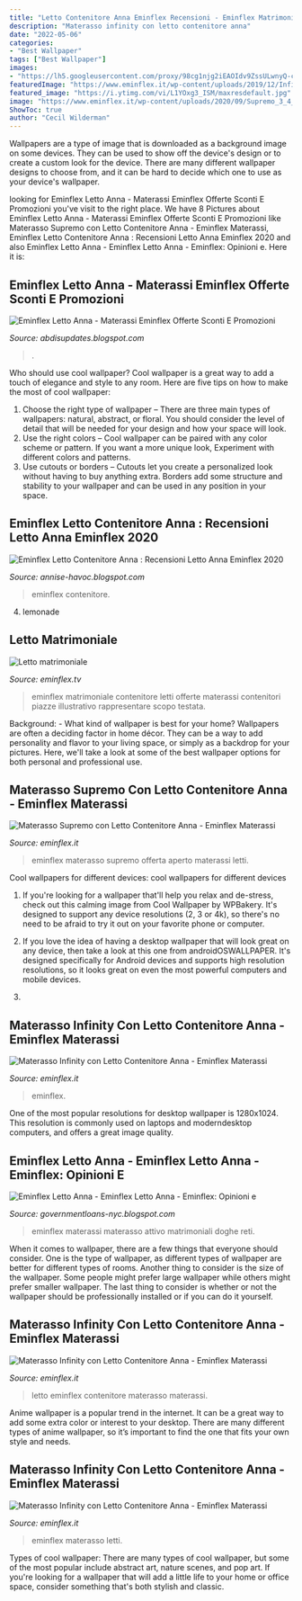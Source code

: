 ```yaml
---
title: "Letto Contenitore Anna Eminflex Recensioni - Eminflex Matrimoniale Contenitore Letti Offerte Materassi Contenitori Piazze Illustrativo Rappresentare Scopo Testata"
description: "Materasso infinity con letto contenitore anna"
date: "2022-05-06"
categories:
- "Best Wallpaper"
tags: ["Best Wallpaper"]
images:
- "https://lh5.googleusercontent.com/proxy/98cg1njg2iEAOIdv9ZssULwnyQ-cRpplXXbZR4VXq6L_BLJH7GWi3TF8a8-aVSvvMuL_VH1VpX8CURUbOMU1gOkZl4eNQNLqyDF5TEEj-CqiL2PyBXslJuvaTg=w1200-h630-p-k-no-nu"
featuredImage: "https://www.eminflex.it/wp-content/uploads/2019/12/Infinity_3_4_lettobianco_offerta-1500x1000-1-600x400.jpg"
featured_image: "https://i.ytimg.com/vi/L1YOxg3_ISM/maxresdefault.jpg"
image: "https://www.eminflex.it/wp-content/uploads/2020/09/Supremo_3_4_lettogrigio_aperto-1500x1000-1-1232x821.jpg"
ShowToc: true
author: "Cecil Wilderman"
---
```



Wallpapers are a type of image that is downloaded as a background image on some devices. They can be used to show off the device's design or to create a custom look for the device. There are many different wallpaper designs to choose from, and it can be hard to decide which one to use as your device's wallpaper.

	

		
looking for Eminflex Letto Anna - Materassi Eminflex Offerte Sconti E Promozioni you've visit to the right place. We have 8 Pictures about Eminflex Letto Anna - Materassi Eminflex Offerte Sconti E Promozioni like Materasso Supremo con Letto Contenitore Anna - Eminflex Materassi, Eminflex Letto Contenitore Anna : Recensioni Letto Anna Eminflex 2020 and also Eminflex Letto Anna - Eminflex Letto Anna - Eminflex: Opinioni e. Here it is:
		
    
## Eminflex Letto Anna - Materassi Eminflex Offerte Sconti E Promozioni

<img loading=lazy src="https://i.ytimg.com/vi/L1YOxg3_ISM/maxresdefault.jpg" onerror="this.onerror=null;this.src='https://tse4.mm.bing.net/th?id=OIP.LooLBYnET9H5iPju7UY69QHaEK&amp;pid=15.1';" alt="Eminflex Letto Anna - Materassi Eminflex Offerte Sconti E Promozioni">

_Source: abdisupdates.blogspot.com_

>. 

	

Who should use cool wallpaper?
Cool wallpaper is a great way to add a touch of elegance and style to any room. Here are five tips on how to make the most of cool wallpaper: 
1) Choose the right type of wallpaper – There are three main types of wallpapers: natural, abstract, or floral. You should consider the level of detail that will be needed for your design and how your space will look. 
2) Use the right colors – Cool wallpaper can be paired with any color scheme or pattern. If you want a more unique look, Experiment with different colors and patterns. 
3) Use cutouts or borders – Cutouts let you create a personalized look without having to buy anything extra. Borders add some structure and stability to your wallpaper and can be used in any position in your space.

    
## Eminflex Letto Contenitore Anna : Recensioni Letto Anna Eminflex 2020

<img loading=lazy src="https://lh3.googleusercontent.com/proxy/IxPfQFLNVO5s1GUpqqBI7pw2fuOzgC1KOg1PUfVfakSYkg3YZtnPwTqvxuvyVdoRvH2CxMX8hsa9RJqLjJtITVEjV7GunbUDBPA=w1200-h630-p-k-no-nu" onerror="this.onerror=null;this.src='https://tse4.mm.bing.net/th?id=OIP.K5-XZypih7MoZj-7yybKwAAAAA&amp;pid=15.1';" alt="Eminflex Letto Contenitore Anna : Recensioni Letto Anna Eminflex 2020">

_Source: annise-havoc.blogspot.com_

>eminflex contenitore. 

	

4. lemonade 

    
## Letto Matrimoniale

<img loading=lazy src="https://www.eminflex.tv/images/offerta-letto/letto-anna-eminflex-matrimoniale-in-offerta.jpg" onerror="this.onerror=null;this.src='https://tse1.mm.bing.net/th?id=OIP.Yg-s1Lc0qJOIMVVPup0YJQHaE8&amp;pid=15.1';" alt="Letto matrimoniale">

_Source: eminflex.tv_

>eminflex matrimoniale contenitore letti offerte materassi contenitori piazze illustrativo rappresentare scopo testata. 

	

Background: - What kind of wallpaper is best for your home?
Wallpapers are often a deciding factor in home décor. They can be a way to add personality and flavor to your living space, or simply as a backdrop for your pictures. Here, we'll take a look at some of the best wallpaper options for both personal and professional use.

    
## Materasso Supremo Con Letto Contenitore Anna - Eminflex Materassi

<img loading=lazy src="https://www.eminflex.it/wp-content/uploads/2020/09/Supremo_3_4_lettogrigio_aperto-1500x1000-1-1232x821.jpg" onerror="this.onerror=null;this.src='https://tse1.mm.bing.net/th?id=OIP.7n_T0cRdcUrHND_3xL2FeQHaE7&amp;pid=15.1';" alt="Materasso Supremo con Letto Contenitore Anna - Eminflex Materassi">

_Source: eminflex.it_

>eminflex materasso supremo offerta aperto materassi letti. 

	

Cool wallpapers for different devices:
cool wallpapers for different devices 

1. If you're looking for a wallpaper that'll help you relax and de-stress, check out this calming image from Cool Wallpaper by WPBakery. It's designed to support any device resolutions (2, 3 or 4k), so there's no need to be afraid to try it out on your favorite phone or computer.

2. If you love the idea of having a desktop wallpaper that will look great on any device, then take a look at this one from androidOSWALLPAPER. It's designed specifically for Android devices and supports high resolution resolutions, so it looks great on even the most powerful computers and mobile devices.

3.

    
## Materasso Infinity Con Letto Contenitore Anna - Eminflex Materassi

<img loading=lazy src="https://www.eminflex.it/wp-content/uploads/2019/12/Infinity_3_4_lettobianco_offerta-1500x1000-1-600x400.jpg" onerror="this.onerror=null;this.src='https://tse3.mm.bing.net/th?id=OIP.LhLHxTa0zH532QYAww5i3wHaE8&amp;pid=15.1';" alt="Materasso Infinity con Letto Contenitore Anna - Eminflex Materassi">

_Source: eminflex.it_

>eminflex. 

	

One of the most popular resolutions for desktop wallpaper is 1280x1024. This resolution is commonly used on laptops and moderndesktop computers, and offers a great image quality.

    
## Eminflex Letto Anna - Eminflex Letto Anna - Eminflex: Opinioni E

<img loading=lazy src="https://lh5.googleusercontent.com/proxy/98cg1njg2iEAOIdv9ZssULwnyQ-cRpplXXbZR4VXq6L_BLJH7GWi3TF8a8-aVSvvMuL_VH1VpX8CURUbOMU1gOkZl4eNQNLqyDF5TEEj-CqiL2PyBXslJuvaTg=w1200-h630-p-k-no-nu" onerror="this.onerror=null;this.src='https://tse4.mm.bing.net/th?id=OIP.MNKzGjhq-RA7knJGmhO7BQHaDx&amp;pid=15.1';" alt="Eminflex Letto Anna - Eminflex Letto Anna - Eminflex: Opinioni e">

_Source: governmentloans-nyc.blogspot.com_

>eminflex materassi materasso attivo matrimoniali doghe reti. 

	

When it comes to wallpaper, there are a few things that everyone should consider. One is the type of wallpaper, as different types of wallpaper are better for different types of rooms. Another thing to consider is the size of the wallpaper. Some people might prefer large wallpaper while others might prefer smaller wallpaper. The last thing to consider is whether or not the wallpaper should be professionally installed or if you can do it yourself.

    
## Materasso Infinity Con Letto Contenitore Anna - Eminflex Materassi

<img loading=lazy src="https://www.eminflex.it/wp-content/uploads/2019/12/infinity_1920x1200-1-768x480.jpg" onerror="this.onerror=null;this.src='https://tse1.mm.bing.net/th?id=OIP.aWA8EDQsaehFJLyRU40rzAHaEo&amp;pid=15.1';" alt="Materasso Infinity con Letto Contenitore Anna - Eminflex Materassi">

_Source: eminflex.it_

>letto eminflex contenitore materasso materassi. 

	

Anime wallpaper is a popular trend in the internet. It can be a great way to add some extra color or interest to your desktop. There are many different types of anime wallpaper, so it’s important to find the one that fits your own style and needs.

    
## Materasso Infinity Con Letto Contenitore Anna - Eminflex Materassi

<img loading=lazy src="https://www.eminflex.it/wp-content/uploads/2019/12/Infinity_3_4_lettogrigio_offerta-1500x1000-1-1024x683.jpg" onerror="this.onerror=null;this.src='https://tse1.mm.bing.net/th?id=OIP.8szEA6iSB9rVZDEVROjC2AHaE8&amp;pid=15.1';" alt="Materasso Infinity con Letto Contenitore Anna - Eminflex Materassi">

_Source: eminflex.it_

>eminflex materasso letti. 

	

Types of cool wallpaper:
There are many types of cool wallpaper, but some of the most popular include abstract art, nature scenes, and pop art. If you're looking for a wallpaper that will add a little life to your home or office space, consider something that's both stylish and classic.

